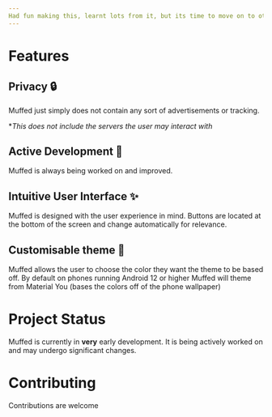 ```yaml
---
Had fun making this, learnt lots from it, but its time to move on to other things.
---
```


# Features

## Privacy 🔒

Muffed just simply does not contain any sort of advertisements or tracking.

**This does not include the servers the user may interact with*

## Active Development 💯

Muffed is always being worked on and improved.

## Intuitive User Interface ✨

Muffed is designed with the user experience in mind. Buttons are located at the bottom of the screen
and change automatically for relevance.

## Customisable theme 🎨

Muffed allows the user to choose the color they want the theme to be based off. By default on phones
running Android 12 or higher Muffed will theme from Material You (bases the colors off of the phone
wallpaper)

# Project Status

Muffed is currently in **very** early development. It is being actively worked on and may undergo
significant changes.

# Contributing

Contributions are welcome

